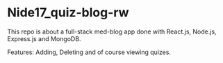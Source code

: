 # Nide17_quiz-blog-rw

This repo is about a full-stack med-blog app done with React.js, Node.js, Express.js and MongoDB.

Features: Adding, Deleting and of course viewing quizes.
